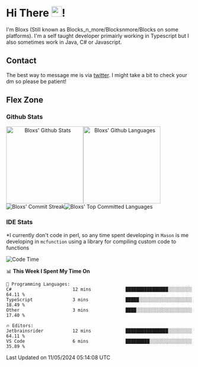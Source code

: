 # Hi There <img src="https://media.giphy.com/media/hvRJCLFzcasrR4ia7z/giphy.gif" width="28">!
I'm Bloxs (Still known as Blocks_n_more/Blocksnmore/Blocks on some platforms). I'm a self taught developer primairly working in Typescript but I also sometimes work in Java, C# or Javascript. 

## Contact
The best way to message me is via [twitter](https://twitter.com/blocksnmore). I might take a bit to check your dm so please be patient!

## Flex Zone
### Github Stats
<div style="display: flex;" align="center">
  <img src="https://readme-stats-gules.vercel.app/api?username=Blocksnmore&bg_color=23272A&show_icons=true&count_private=true&title_color=fff&text_color=fff&icon_color=3d34eb&hide_border=true&border_radius=10" alt="Bloxs' Github Stats" style="height: 13rem" />
 <img src="https://readme-stats-gules.vercel.app/api/top-langs/?username=Blocksnmore&layout=donut&count_private=true&hide_border=true&bg_color=23272A&title_color=fff&text_color=fff&icon_color=3d34eb&border_radius=10" alt="Bloxs' Github Languages" style="height: 13rem;" />
</div>
<div style="display: flex;" align="center">
  <img src="https://streak-stats.demolab.com?user=Blocksnmore&theme=github-dark-blue&hide_border=true" alt="Bloxs' Commit Streak">
  <img src="http://github-profile-summary-cards.vercel.app/api/cards/most-commit-language?username=Blocksnmore&theme=github_dark" alt="Bloxs' Top Committed Languages">
</div>

### IDE Stats
*I currently don't code in perl, so any time spent developing in `Mason` is me developing in `mcfunction` using a library for compiling custom code to functions
<!--START_SECTION:waka-->
![Code Time](http://img.shields.io/badge/Code%20Time-818%20hrs%2021%20mins-blue)

📊 **This Week I Spent My Time On** 

```text
💬 Programming Languages: 
C#                       12 mins             ████████████████░░░░░░░░░   64.11 % 
TypeScript               3 mins              █████░░░░░░░░░░░░░░░░░░░░   18.49 % 
Other                    3 mins              ████░░░░░░░░░░░░░░░░░░░░░   17.40 % 

🔥 Editors: 
Jetbrainsrider           12 mins             ████████████████░░░░░░░░░   64.11 % 
VS Code                  6 mins              █████████░░░░░░░░░░░░░░░░   35.89 % 
```


 Last Updated on 11/05/2024 05:14:08 UTC
<!--END_SECTION:waka-->
